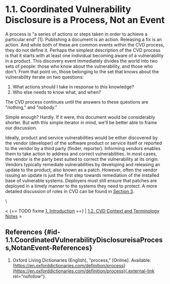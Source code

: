 # 1.1. Coordinated Vulnerability Disclosure is a Process, Not an Event 

A process is \"a series of actions or steps taken in order to achieve a
particular end\" \[1\]. Publishing a document is an action. Releasing a
fix is an action. And while both of these are common events within the
CVD process, they do not define it. Perhaps the simplest description of
the CVD process is that it starts with at least one individual becoming
aware of a vulnerability in a product. This discovery event immediately
divides the world into two sets of people: those who know about the
vulnerability, and those who don\'t. From that point on, those belonging
to the set that knows about the vulnerability iterate on two questions:

1.  What actions should I take in response to this knowledge?
2.  Who else needs to know what, and when?

The CVD process continues until the answers to these questions are
\"nothing,\" and \"nobody.\" 

Simple enough? Hardly. If it were, this document would be considerably
shorter. But with this simple iterator in mind, we\'ll be better able to
frame our discussion.

Ideally, product and service vulnerabilities would be either discovered
by the vendor (developer) of the software product or service itself or
reported to the vendor by a third party (finder, reporter). Informing
vendors enables them to take action to address and correct
vulnerabilities. In most cases, the vendor is the party best suited to
correct the vulnerability at its origin. Vendors typically remediate
vulnerabilities by developing and releasing an update to the product,
also known as a patch. However, often the vendor issuing an update is
just the first step towards remediation of the installed base of
vulnerable systems. Deployers must still ensure that patches are
deployed in a timely manner to the systems they need to protect. A more
detailed discussion of roles in CVD can be found in [Section
3](3.-Roles-in-CVD_47677459.md).

\

\< {== TODO fixme [1. Introduction](1.-Introduction_47677445.md) ==} \| [1.2. CVD Context
and Terminology
Notes](1_2) \>

## References {#id-1.1.CoordinatedVulnerabilityDisclosureisaProcess,NotanEvent-References}

1.  Oxford Living Dictionaries (English), \"process,\" \[Online\].
    Available:
    [https://en.oxforddictionaries.com/definition/process](https://en.oxforddictionaries.com/definition/process){.external-link
    rel="nofollow"}.

